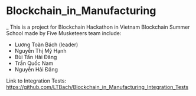 # Blockchain_in_Manufacturing
_ This is a project for Blockchain Hackathon in Vietnam Blockchain Summer School made by Five Musketeers team include:
+ Lương Toàn Bách (leader)
+ Nguyễn Thị Mỹ Hạnh
+ Bùi Tấn Hải Đăng
+ Trần Quốc Nam
+ Nguyễn Hải Đăng

Link to Integration Tests: https://github.com/LTBach/Blockchain_in_Manufacturing_Integration_Tests
